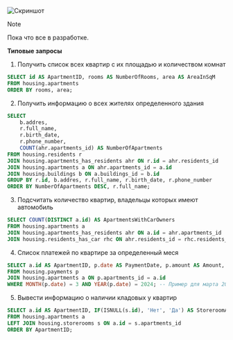 ![Скриншот](https://github.com/ColinsBlares/cource_work/assets/118037471/6cceeffd-99dc-4885-92c3-4a723fa26635)

> [!NOTE]
> Пока что все в разработке.
> 
**Типовые запросы**

1. Получить список всех квартир с их площадью и количеством комнат
```sql
SELECT id AS ApartmentID, rooms AS NumberOfRooms, area AS AreaInSqM
FROM housing.apartments
ORDER BY rooms, area;
```

2. Получить информацию о всех жителях определенного здания
```sql
SELECT 
    b.addres, 
    r.full_name, 
    r.birth_date, 
    r.phone_number,
    COUNT(ahr.apartments_id) AS NumberOfApartments
FROM housing.residents r
JOIN housing.apartments_has_residents ahr ON r.id = ahr.residents_id
JOIN housing.apartments a ON ahr.apartments_id = a.id
JOIN housing.buildings b ON a.buildings_id = b.id
GROUP BY r.id, b.addres, r.full_name, r.birth_date, r.phone_number
ORDER BY NumberOfApartments DESC, r.full_name; 

```

3. Подсчитать количество квартир, владельцы которых имеют автомобиль
```sql
SELECT COUNT(DISTINCT a.id) AS ApartmentsWithCarOwners
FROM housing.apartments a
JOIN housing.apartments_has_residents ahr ON a.id = ahr.apartments_id
JOIN housing.residents_has_car rhc ON ahr.residents_id = rhc.residents_id;
```
4. Список платежей по квартире за определенный меся
```sql
SELECT a.id AS ApartmentID, p.date AS PaymentDate, p.amount AS Amount, p.type AS PaymentType
FROM housing.payments p
JOIN housing.apartments a ON p.apartments_id = a.id
WHERE MONTH(p.date) = 3 AND YEAR(p.date) = 2024; -- Пример для марта 2024

```

5. Вывести информацию о наличии кладовых у квартир
```sql
SELECT a.id AS ApartmentID, IF(ISNULL(s.id), 'Нет', 'Да') AS StoreroomAvailable
FROM housing.apartments a
LEFT JOIN housing.storerooms s ON a.id = s.apartments_id
ORDER BY ApartmentID;
```
